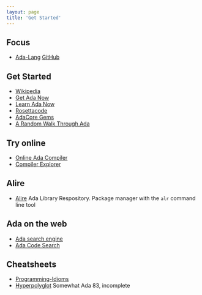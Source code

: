 ```yaml
---
layout: page
title: 'Get Started'
---
```


## Focus
- [Ada-Lang](https://ada-lang.io) [GitHub](https://github.com/ada-lang-io)

## Get Started
- [Wikipedia](https://en.wikipedia.org/wiki/Ada_%28programming_language%29)
- [Get Ada Now](http://getadanow.com)
- [Learn Ada Now](http://www.learnadanow.com)
- [Rosettacode](https://rosettacode.org/wiki/Category:Ada)
- [AdaCore Gems](https://www.adacore.com/gems)
- [A Random Walk Through Ada](http://cowlark.com/2014-04-27-ada/index.html)

## Try online
- [Online Ada Compiler](https://www.tutorialspoint.com/compile_ada_online.php)
- [Compiler Explorer](https://godbolt.org/z/znrqhsYYP)

## Alire
- [Alire](/ada/alire/) Ada Library Respository. Package manager with the
`alr` command line tool

## Ada on the web
- [Ada search engine](https://www.adaic.org/ada-resources/ada-on-the-web/)
- [Ada Code Search](https://search.synack.me)

## Cheatsheets
- [Programming-Idioms](https://programming-idioms.org/cheatsheet/Ada)
- [Hyperpolyglot](https://hyperpolyglot.org/pascal) Somewhat Ada 83, incomplete
